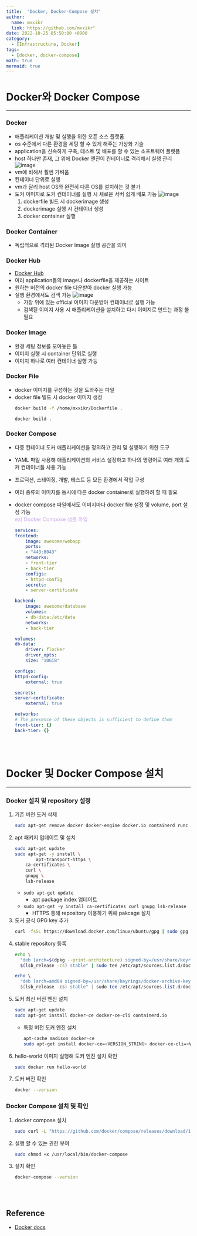 ```yaml
---
title:  "Docker, Docker-Compose 설치"
author:
  name: mxxikr
  link: https://github.com/mxxikr"
date: 2022-10-25 05:50:00 +0900
category:
  - [Infrastructure, Docker]
tags:
  - [docker, docker-compose]
math: true
mermaid: true
---
```

# Docker와 Docker Compose
---
### **Docker**
- 애플리케이션 개발 및 실행을 위한 오픈 소스 플랫폼
- os 수준에서 다른 환경을 세팅 할 수 있게 해주는 가상화 기술
- application을 신속하게 구축, 테스트 및 배포를 할 수 있는 소프트웨어 플랫폼
- host 하나만 존재, 그 위에 Docker 엔진이 컨테이너로 격리해서 실행 관리
    ![image](/assets/img/docker/docker-1.jpg)
- vm에 비해서 훨씬 가벼움
- 컨테이너 단위로 실행
- vm과 달리 host OS와 완전히 다른 OS를 설치하는 것 불가
- 도커 이미지로 도커 컨테이너를 실행 시 새로운 서버 쉽게 배포 가능
    ![image](/assets/img/docker/docker-2.jpg)
    1. dockerfile 빌드 시 dockerimage 생성
    2. dockerimage 실행 시 컨테이너 생성
    3. docker container 실행

### **Docker Container**
- 독립적으로 격리된 Docker Image 실행 공간을 의미

### **Docker Hub**
- [Docker Hub](https://hub.docker.com/)
- 여러 application들의 image나 dockerfile을 제공하는 사이트
- 원하는 버전의 docker file 다운받아 docker 실행 가능
- 실행 환경에서도 검색 가능
    ![image](/assets/img/docker/docker-3.jpg)
    - 가장 위에 있는 official 이미지 다운받아 컨테이너로 실행 가능
    - 검색된 이미지 사용 시 애플리케이션을 설치하고 다시 이미지로 만드는 과정 불필요

### **Docker Image**
- 환경 세팅 정보를 모아놓은 틀
- 이미지 실행 시 container 단위로 실행
- 이미지 하나로 여러 컨테이너 실행 가능 

### **Docker File**
- docker 이미지를 구성하는 것을 도와주는 파일
- docker file 빌드 시 docker 이미지 생성
    ```bash
    docker build -f /home/mxxikr/Dockerfile .
    ```
    ```bash
    docker build .
    ```

### **Docker Compose**
- 다중 컨테이너 도커 애플리케이션을 정의하고 관리 및 실행하기 위한 도구
- YAML 파일 사용해 애플리케이션의 서비스 설정하고 하나의 명령어로 여러 개의 도커 컨테이너들 사용 가능
- 프로덕션, 스테이징, 개발, 테스트 등 모든 환경에서 작업 구성  
- 여러 종류의 이미지를 동시에 다른 docker container로 실행하려 할 때 필요
- docker compose 파일에서도 이미지마다 docker file 설정 및 volume, port 설정 가능  
    <span style="color:rgb(203, 171, 237)">ex) Docker Compose 샘플 파일</span>     

    ```yaml
    services:
    frontend:
        image: awesome/webapp
        ports:
        - "443:8043"
        networks:
        - front-tier
        - back-tier
        configs:
        - httpd-config
        secrets:
        - server-certificate

    backend:
        image: awesome/database
        volumes:
        - db-data:/etc/data
        networks:
        - back-tier

    volumes:
    db-data:
        driver: flocker
        driver_opts:
        size: "10GiB"

    configs:
    httpd-config:
        external: true

    secrets:
    server-certificate:
        external: true

    networks:
    # The presence of these objects is sufficient to define them
    front-tier: {}
    back-tier: {}
    ```  
<br/><br/>

# Docker 및 Docker Compose 설치
---
### **Docker 설치 및 repository 설정**
1. 기존 버전 도커 삭제
    ```bash
    sudo apt-get remove docker docker-engine docker.io containerd runc
    ```
2. apt 패키지 업데이트 및 설치
    ```bash
    sudo apt-get update
    sudo apt-get -y install \
    		apt-transport-https \
        ca-certificates \
        curl \
        gnupg \
        lsb-release
    ```
    - `sudo apt-get update`
        - apt package index 업데이트
    - `sudo apt-get -y install ca-certificates curl gnupg lsb-release`
        - HTTPS 통해 repository 이용하기 위해 pakcage 설치
3. 도커 공식 GPG key 추가  
    ```bash
    curl -fsSL https://download.docker.com/linux/ubuntu/gpg | sudo gpg --dearmor -o /usr/share/keyrings/docker-archive-keyring.gpg
    ```
4. stable repository 등록  
    ```bash
    echo \
      "deb [arch=$(dpkg --print-architecture) signed-by=/usr/share/keyrings/docker-archive-keyring.gpg] https://download.docker.com/linux/ubuntu \
      $(lsb_release -cs) stable" | sudo tee /etc/apt/sources.list.d/docker.list > /dev/null
    ```
    ```powershell
    echo \
      "deb [arch=amd64 signed-by=/usr/share/keyrings/docker-archive-keyring.gpg] https://download.docker.com/linux/ubuntu \
      $(lsb_release -cs) stable" | sudo tee /etc/apt/sources.list.d/docker.list > /dev/null
    ```
5. 도커 최신 버전 엔진 설치    
    ```bash
    sudo apt-get update
    sudo apt-get install docker-ce docker-ce-cli containerd.io
    ```
    - 특정 버전 도커 엔진 설치  
        ```bash
        apt-cache madison docker-ce
        sudo apt-get install docker-ce=<VERSION_STRING> docker-ce-cli=<VERSION_STRING> containerd.io
        ```
6. hello-world 이미지 실행해 도커 엔진 설치 확인  
    ```bash
    sudo docker run hello-world
    ```
7. 도커 버전 확인  
    ```bash
    docker --version
    ```

### **Docker Compose 설치 및 확인**
1. docker compose 설치  
    ```bash
    sudo curl -L "https://github.com/docker/compose/releases/download/1.29.2/docker-compose-$(uname -s)-$(uname -m)" -o /usr/local/bin/docker-compose
    ```
2. 실행 할 수 있는 권한 부여  
    ```bash
    sudo chmod +x /usr/local/bin/docker-compose
    ```      
3. 설치 확인
    
    ```bash
    docker-compose --version
    ```

<br/><br/>

## **Reference**
* [Docker docs](https://docs.docker.com/engine/install/ubuntu/)
